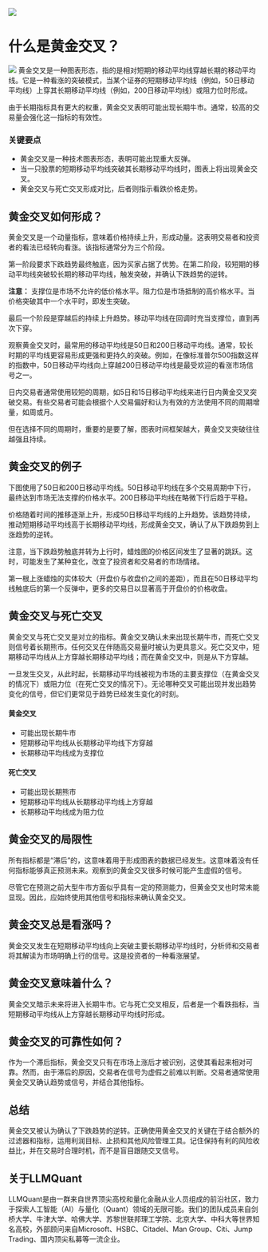 ![](https://fastly.jsdelivr.net/gh/bucketio/img11@main/2024/10/21/1729466068183-23134fce-3131-4262-b18c-f378d71af4f6.gif)
# 什么是黄金交叉？
![](https://fastly.jsdelivr.net/gh/bucketio/img9@main/2024/10/20/1729465031968-b3c8959e-1d37-4b8a-91b1-b0b0dfe25143.png)
黄金交叉是一种图表形态，指的是相对短期的移动平均线穿越长期的移动平均线。它是一种看涨的突破模式，当某个证券的短期移动平均线（例如，50日移动平均线）上穿其长期移动平均线（例如，200日移动平均线）或阻力位时形成。

由于长期指标具有更大的权重，黄金交叉表明可能出现长期牛市。通常，较高的交易量会强化这一指标的有效性。

### 关键要点

- 黄金交叉是一种技术图表形态，表明可能出现重大反弹。
- 当一只股票的短期移动平均线突破其长期移动平均线时，图表上将出现黄金交叉。
- 黄金交叉与死亡交叉形成对比，后者则指示看跌价格走势。

## 黄金交叉如何形成？

黄金交叉是一个动量指标，意味着价格持续上升，形成动量。这表明交易者和投资者的看法已经转向看涨。该指标通常分为三个阶段。

第一阶段要求下跌趋势最终触底，因为买家占据了优势。在第二阶段，较短期的移动平均线突破较长期的移动平均线，触发突破，并确认下跌趋势的逆转。

**注意：** 支撑位是市场不允许的低价格水平。阻力位是市场抵制的高价格水平。当价格突破其中一个水平时，即发生突破。

最后一个阶段是穿越后的持续上升趋势。移动平均线在回调时充当支撑位，直到再次下穿。

观察黄金交叉时，最常用的移动平均线是50日和200日移动平均线。通常，较长时期的平均线更容易形成更强和更持久的突破。例如，在像标准普尔500指数这样的指数中，50日移动平均线向上穿越200日移动平均线是最受欢迎的看涨市场信号之一。

日内交易者通常使用较短的周期，如5日和15日移动平均线来进行日内黄金交叉突破交易。有些交易者可能会根据个人交易偏好和认为有效的方法使用不同的周期增量，如周或月。

但在选择不同的周期时，重要的是要了解，图表时间框架越大，黄金交叉突破往往越强且持续。

## 黄金交叉的例子

下图使用了50日和200日移动平均线。50日移动平均线在多个交易周期中下行，最终达到市场无法支撑的价格水平。200日移动平均线在略微下行后趋于平稳。

价格随着时间的推移逐渐上升，形成50日移动平均线的上升趋势。该趋势持续，推动短期移动平均线高于长期移动平均线，形成黄金交叉，确认了从下跌趋势到上涨趋势的逆转。

注意，当下跌趋势触底并转为上行时，蜡烛图的价格区间发生了显著的跳跃。这时，可能发生了某种变化，改变了投资者和交易者的市场情绪。

第一根上涨蜡烛的实体较大（开盘价与收盘价之间的差距），而且在50日移动平均线触底后的第一个反弹中，更多的交易日以显著高于开盘价的价格收盘。

## 黄金交叉与死亡交叉

黄金交叉与死亡交叉是对立的指标。黄金交叉确认未来出现长期牛市，而死亡交叉则信号着长期熊市。任何交叉在伴随高交易量时被认为更具意义。死亡交叉中，短期移动平均线从上方穿越长期移动平均线；而在黄金交叉中，则是从下方穿越。

一旦发生交叉，从此时起，长期移动平均线被视为市场的主要支撑位（在黄金交叉的情况下）或阻力位（在死亡交叉的情况下）。无论哪种交叉可能出现并发出趋势变化的信号，但它们更常见于趋势已经发生变化的时刻。

#### 黄金交叉

- 可能出现长期牛市
- 短期移动平均线从长期移动平均线下方穿越
- 长期移动平均线成为支撑位

#### 死亡交叉

- 可能出现长期熊市
- 短期移动平均线从长期移动平均线上方穿越
- 长期移动平均线成为阻力位

## 黄金交叉的局限性

所有指标都是“滞后”的，这意味着用于形成图表的数据已经发生。这意味着没有任何指标能够真正预测未来。观察到的黄金交叉很多时候可能产生虚假的信号。

尽管它在预测之前大型牛市方面似乎具有一定的预测能力，但黄金交叉也时常未能显现。因此，应始终使用其他信号和指标来确认黄金交叉。

## 黄金交叉总是看涨吗？

黄金交叉发生在短期移动平均线向上突破主要长期移动平均线时，分析师和交易者将其解读为市场明确上行的信号。这是投资者的一种看涨展望。

## 黄金交叉意味着什么？

黄金交叉暗示未来将进入长期牛市。它与死亡交叉相反，后者是一个看跌指标，当短期移动平均线从上方穿越长期移动平均线时形成。

## 黄金交叉的可靠性如何？

作为一个滞后指标，黄金交叉只有在市场上涨后才被识别，这使其看起来相对可靠。然而，由于滞后的原因，交易者在信号为虚假之前难以判断。交易者通常使用黄金交叉确认趋势或信号，并结合其他指标。

## 总结

黄金交叉被认为确认了下跌趋势的逆转。正确使用黄金交叉的关键在于结合额外的过滤器和指标，运用利润目标、止损和其他风险管理工具。记住保持有利的风险收益比，并在交易时合理时机，而不是盲目跟随交叉信号。

## 关于LLMQuant
LLMQuant是由一群来自世界顶尖高校和量化金融从业人员组成的前沿社区，致力于探索人工智能（AI）与量化（Quant）领域的无限可能。我们的团队成员来自剑桥大学、牛津大学、哈佛大学、苏黎世联邦理工学院、北京大学、中科大等世界知名高校，外部顾问来自Microsoft、HSBC、Citadel、Man Group、Citi、Jump Trading、国内顶尖私募等一流企业。